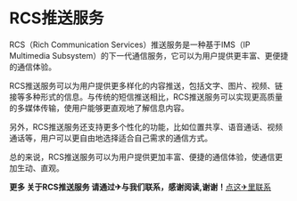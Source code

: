 # RCS推送服务

RCS（Rich Communication Services）推送服务是一种基于IMS（IP Multimedia Subsystem）的下一代通信服务，它可以为用户提供更丰富、更便捷的通信体验。

RCS推送服务可以为用户提供更多样化的内容推送，包括文字、图片、视频、链接等多种形式的信息。与传统的短信推送相比，RCS推送服务可以实现更高质量的多媒体传输，使用户能够更直观地了解信息内容。

另外，RCS推送服务还支持更多个性化的功能，比如位置共享、语音通话、视频通话等，用户可以更自由地选择适合自己需求的通信方式。

总的来说，RCS推送服务可以为用户提供更加丰富、便捷的通信体验，使通信更加生动、直观。

**更多 关于RCS推送服务 请通过✈与我们联系，感谢阅读,谢谢！**[点这✈里联系](https://sms.k02.cc)